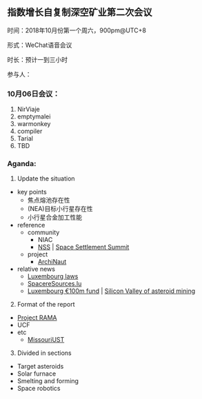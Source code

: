 ## 指数增长自复制深空矿业第二次会议

时间：2018年10月份第一个周六，900pm@UTC+8

形式：WeChat语音会议

时长：预计一到三小时

参与人：

### 10月06日会议：
1. NirViaje
2. emptymalei
3. warmonkey
4. compiler
5. Tarial
6. TBD

### Aganda:

1. Update the situation
  * key points
    * 焦点熔池存在性
    * (NEA)目标小行星存在性
    * 小行星合金加工性能
  * reference
    * community
      * NIAC
      * [NSS](https://nss.org/) | [Space Settlement Summit](http://spacesettlementsummit.nss.org/)
    * project
      * [ArchiNaut](https://madeinspace.us/archinaut)
  * relative news
    * [Luxembourg laws](https://www.ft.com/content/af15f0e4-707a-11e7-93ff-99f383b09ff9)
    * [SpacereSources.lu](https://spaceresources.public.lu/en.html)
    * [Luxembourg €100m fund](https://www.ft.com/content/76f3c180-b5e5-11e8-bbc3-ccd7de085ffe) | [Silicon Valley of asteroid mining](https://www.cnbc.com/2018/04/16/luxembourg-vies-to-become-the-silicon-valley-of-asteroid-mining.html)
2. Format of the report
  * [Project RAMA](https://static1.squarespace.com/static/56d9b0528259b560ad38cde1/t/58c1758a15d5db4620fbffdb/1490211480317/Project+RAMA+NIAC+Phase+I+Final+Report.pdf)
  * UCF
  * etc
    * [MissouriUST](http://ssi.org/2010/SM14_presentations/101030_SSI_Blair-Gertsch.pdf)
3. Divided in sections
  * Target asteroids
  * Solar furnace
  * Smelting and forming
  * Space robotics
